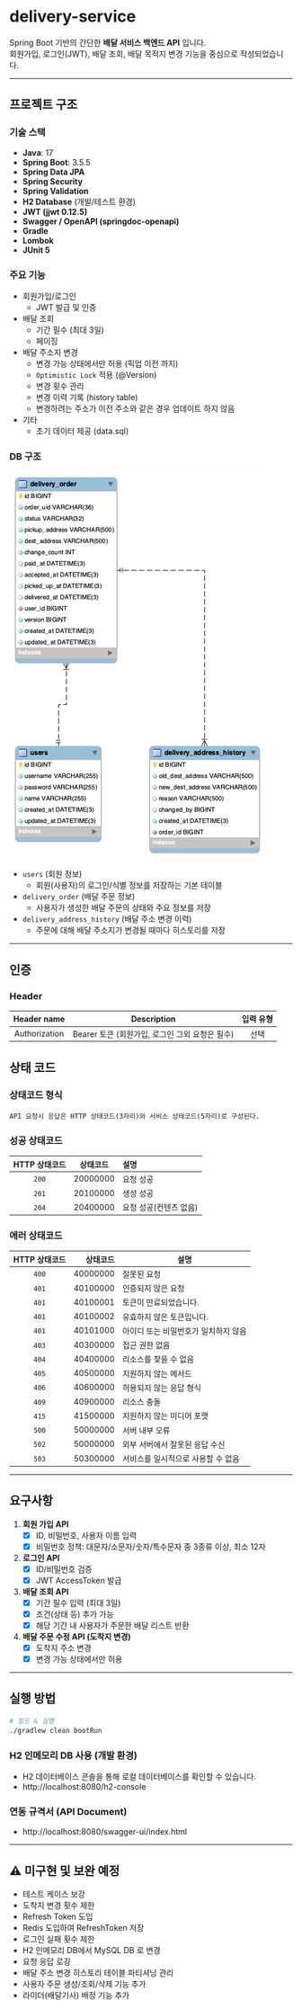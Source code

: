 # delivery-service

Spring Boot 기반의 간단한 **배달 서비스 백엔드 API** 입니다.  
회원가입, 로그인(JWT), 배달 조회, 배달 목적지 변경 기능을 중심으로 작성되었습니다.

---

## 프로젝트 구조

### 기술 스택

- **Java**: 17
- **Spring Boot**: 3.5.5
- **Spring Data JPA**
- **Spring Security**
- **Spring Validation**
- **H2 Database** (개발/테스트 환경)
- **JWT (jjwt 0.12.5)**
- **Swagger / OpenAPI (springdoc-openapi)**
- **Gradle**
- **Lombok**
- **JUnit 5**

### 주요 기능

- 회원가입/로그인
    - JWT 발급 및 인증
- 배달 조회
    - 기간 필수 (최대 3일)
    - 페이징
- 배달 주소지 변경
    - 변경 가능 상태에서만 허용 (픽업 이전 까지)
    - `Optimistic Lock` 적용 (@Version)
    - 변경 횟수 관리
    - 변경 이력 기록 (history table)
    - 변경하려는 주소가 이전 주소와 같은 경우 업데이트 하지 않음
- 기타
    - 초기 데이터 제공 (data.sql)

### DB 구조

![erd](./docs/delivery_service_erd.png)

- `users` (회원 정보) 
  - 회원(사용자)의 로그인/식별 정보를 저장하는 기본 테이블
- `delivery_order` (배달 주문 정보)
  - 사용자가 생성한 배달 주문의 상태와 주요 정보를 저장
- `delivery_address_history` (배달 주소 변경 이력)
  - 주문에 대해 배달 주소지가 변경될 때마다 히스토리를 저장

---

## 인증

### Header

|  Header name  | Description                     | 입력 유형 |
|:-------------:|---------------------------------|:-----:|
| Authorization | Bearer 토큰 (회원가입, 로그인 그외 요청은 필수) |  선택   |

## 상태 코드

### 상태코드 형식

```text
API 요청시 응답은 HTTP 상태코드(3자리)와 서비스 상태코드(5자리)로 구성된다.
```

### 성공 상태코드

| HTTP 상태코드 |   상태코드   | 설명            |
|:---------:|:--------:|:--------------|
|   `200`   | 20000000 | 요청 성공         |
|   `201`   | 20100000 | 생성 성공         |
|   `204`   | 20400000 | 요청 성공(컨텐츠 없음) |

### 에러 상태코드

| HTTP 상태코드 |     상태코드 | 설명                   |
|:---------:|---------:|----------------------|
|   `400`   | 40000000 | 잘못된 요청               |
|   `401`   | 40100000 | 인증되지 않은 요청           |
|   `401`   | 40100001 | 토큰이 만료되었습니다.         |
|   `401`   | 40100002 | 유효하지 않은 토큰입니다.       |
|   `401`   | 40101000 | 아이디 또는 비밀번호가 일치하지 않음 |
|   `403`   | 40300000 | 접근 권한 없음             |
|   `404`   | 40400000 | 리소스를 찾을 수 없음         |
|   `405`   | 40500000 | 지원하지 않는 메서드          |
|   `406`   | 40600000 | 허용되지 않는 응답 형식        |
|   `409`   | 40900000 | 리소스 충돌               |
|   `415`   | 41500000 | 지원하지 않는 미디어 포맷       |
|   `500`   | 50000000 | 서버 내부 오류             |
|   `502`   | 50000000 | 외부 서버에서 잘못된 응답 수신    |
|   `503`   | 50300000 | 서비스를 일시적으로 사용할 수 없음  |


---

## 요구사항

1. **회원 가입 API**
    - [x] ID, 비밀번호, 사용자 이름 입력
    - [x] 비밀번호 정책: 대문자/소문자/숫자/특수문자 중 3종류 이상, 최소 12자

2. **로그인 API**
    - [x] ID/비밀번호 검증
    - [x] JWT AccessToken 발급

3. **배달 조회 API**
    - [x] 기간 필수 입력 (최대 3일)
    - [x] 조건(상태 등) 추가 가능
    - [x] 해당 기간 내 사용자가 주문한 배달 리스트 반환

4. **배달 주문 수정 API (도착지 변경)**
    - [x] 도착지 주소 변경
    - [x] 변경 가능 상태에서만 허용

---

## 실행 방법

```bash
# 빌드 & 실행
./gradlew clean bootRun
```

### H2 인메모리 DB 사용 (개발 환경)

- H2 데이터베이스 콘솔을 통해 로컬 데이터베이스를 확인할 수 있습니다.
- http://localhost:8080/h2-console

### 연동 규격서 (API Document)

- http://localhost:8080/swagger-ui/index.html

---

## ⚠️ 미구현 및 보완 예정

- 테스트 케이스 보강
- 도착지 변경 횟수 제한
- Refresh Token 도입
- Redis 도입하여 RefreshToken 저장
- 로그인 실패 횟수 제한
- H2 인메모리 DB에서 MySQL DB 로 변경
- 요청 응답 로깅
- 배달 주소 변경 히스토리 테이블 파티셔닝 관리
- 사용자 주문 생성/조회/삭제 기능 추가
- 라이더(배달기사) 배정 기능 추가